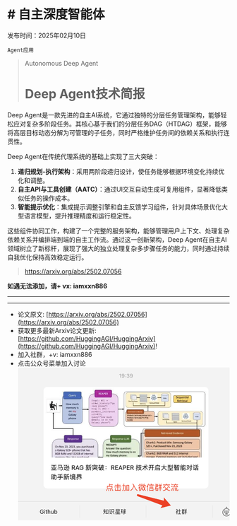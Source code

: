 # # 自主深度智能体
发布时间：2025年02月10日

`Agent应用`
> Autonomous Deep Agent
>
> # Deep Agent技术简报  
Deep Agent是一款先进的自主AI系统，它通过独特的分层任务管理架构，能够轻松应对复杂多阶段任务。其核心基于我们的分层任务DAG（HTDAG）框架，能够将高层目标动态分解为可管理的子任务，同时严格维护任务间的依赖关系和执行连贯性。  

Deep Agent在传统代理系统的基础上实现了三大突破：  
1. **递归规划-执行架构**：采用两阶段递归设计，使任务能够根据环境变化持续优化和调整。  
2. **自主API与工具创建（AATC）**：通过UI交互自动生成可复用组件，显著降低类似任务的操作成本。  
3. **智能提示优化**：集成提示调整引擎和自主反馈学习组件，针对具体场景优化大型语言模型，提升推理精度和运行稳定性。  

这些组件协同工作，构建了一个完整的服务架构，能够管理用户上下文、处理复杂依赖关系并编排端到端的自主工作流。通过这一创新架构，Deep Agent在自主AI领域树立了新标杆，展现了强大的独立处理复杂多步骤任务的能力，同时通过持续自我优化保持高效稳定运行。
>
> https://arxiv.org/abs/2502.07056

**如遇无法添加，请+ vx: iamxxn886**
<hr />


<hr />

- 论文原文: [https://arxiv.org/abs/2502.07056](https://arxiv.org/abs/2502.07056)
- 获取更多最新Arxiv论文更新: [https://github.com/HuggingAGI/HuggingArxiv](https://github.com/HuggingAGI/HuggingArxiv)!
- 加入社群，+v: iamxxn886
- 点击公众号菜单加入讨论
![](https://raw.githubusercontent.com/HuggingAGI/wx_assets/main/2024/07/31/1722434818326-94339e92-22f1-4472-9d27-fed232f70b5d.jpeg)